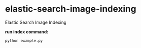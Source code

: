 # elastic-search-image-indexing
Elastic Search Image Indexing

**run index command:**
```
python example.py
```
